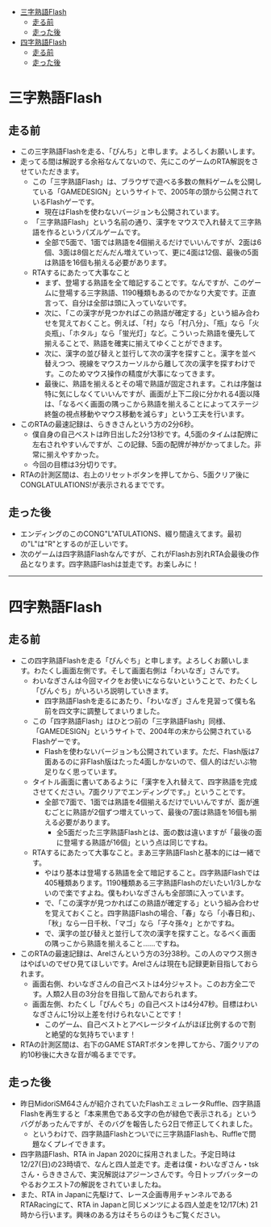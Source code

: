 <!-- TOC depthFrom:1 depthTo:3 insertAnchor:false orderedList:false -->

- [三字熟語Flash](#三字熟語flash)
  - [走る前](#走る前)
  - [走った後](#走った後)
- [四字熟語Flash](#四字熟語flash)
  - [走る前](#走る前-1)
  - [走った後](#走った後-1)

<!-- /TOC -->

# 三字熟語Flash

## 走る前

- この三字熟語Flashを走る、「ぴんち」と申します。よろしくお願いします。
- 走ってる間は解説する余裕なんてないので、先にこのゲームのRTA解説をさせていただきます。
  - この「三字熟語Flash」は、ブラウザで遊べる多数の無料ゲームを公開している「GAMEDESIGN」というサイトで、2005年の頭から公開されているFlashゲーです。
    - 現在はFlashを使わないバージョンも公開されています。
  - 「三字熟語Flash」という名前の通り、漢字をマウスで入れ替えて三字熟語を作るというパズルゲームです。
    - 全部で5面で、1面では熟語を4個揃えるだけでいいんですが、2面は6個、3面は8個とだんだん増えていって、更に4面は12個、最後の5面は熟語を16個も揃える必要があります。
  - RTAするにあたって大事なこと
    - まず、登場する熟語を全て暗記することです。なんですが、このゲームに登場する三字熟語、1190種類もあるのでかなり大変です。正直言って、自分は全部は頭に入っていないです。
    - 次に、「この漢字が見つかればこの熟語が確定する」という組み合わせを覚えておくこと。例えば、「村」なら「村八分」、「瓶」なら「火炎瓶」、「ホタル」なら「蛍光灯」など。こういった熟語を優先して揃えることで、熟語を確実に揃えてゆくことができます。
    - 次に、漢字の並び替えと並行して次の漢字を探すこと。漢字を並べ替えつつ、視線をマウスカーソルから離して次の漢字を探すわけです。このためマウス操作の精度が大事になってきます。
    - 最後に、熟語を揃えるとその場で熟語が固定されます。これは序盤は特に気にしなくていいんですが、画面が上下二段に分かれる4面以降は、「なるべく画面の隅っこから熟語を揃えることによってステージ終盤の視点移動やマウス移動を減らす」という工夫を行います。
- このRTAの最速記録は、らききさんという方の2分6秒。
  - 僕自身の自己ベストは昨日出した2分13秒です。4,5面のタイムは配牌に左右されやすいんですが、この記録、5面の配牌が神がかってました。非常に揃えやすかった。
  - 今回の目標は3分切りです。
- RTAの計測区間は、右上のリセットボタンを押してから、5面クリア後にCONGLATULATIONS!が表示されるまでです。

## 走った後

- エンディングのこのCONG"L"ATULATIONS、綴り間違えてます。最初の"L"は"R"とするのが正しいです。
- 次のゲームは四字熟語Flashなんですが、これがFlashお別れRTA会最後の作品となります。四字熟語Flashは並走です。お楽しみに！

----

# 四字熟語Flash

## 走る前

- この四字熟語Flashを走る「ぴんぐち」と申します。よろしくお願いします。わたくし画面左側です。そして画面右側は「わいなぎ」さんです。
  - わいなぎさんは今回マイクをお使いにならないということで、わたくし「ぴんぐち」がいろいろ説明していきます。
    - 四字熟語Flashを走るにあたり、「わいなぎ」さんを見習って僕も名前を四文字に調整してまいりました。
  - この「四字熟語Flash」はひとつ前の「三字熟語Flash」同様、「GAMEDESIGN」というサイトで、2004年の末から公開されているFlashゲーです。
    - Flashを使わないバージョンも公開されています。ただ、Flash版は7面あるのに非Flash版はたった4面しかないので、個人的はだいぶ物足りなく思っています。
  - タイトル画面に書いてあるように「漢字を入れ替えて、四字熟語を完成させてください。7面クリアでエンディングです。」ということです。
    - 全部で7面で、1面では熟語を4個揃えるだけでいいんですが、面が進むごとに熟語が2個ずつ増えていって、最後の7面は熟語を16個も揃える必要があります。
      - 全5面だった三字熟語Flashとは、面の数は違いますが「最後の面に登場する熟語が16個」という点は同じですね。
  - RTAするにあたって大事なこと。まあ三字熟語Flashと基本的には一緒です。
    - やはり基本は登場する熟語を全て暗記すること。四字熟語Flashでは405種類あります。1190種類ある三字熟語Flashのだいたい1/3しかないので楽ですよね。僕もわいなぎさんも全部頭に入っています。
    - で、「この漢字が見つかればこの熟語が確定する」という組み合わせを覚えておくこと。四字熟語Flashの場合、「春」なら「小春日和」、「秋」なら一日千秋、「マゴ」なら「子々孫々」とかですね。
    - で、漢字の並び替えと並行して次の漢字を探すこと。なるべく画面の隅っこから熟語を揃えること……ですね。
- このRTAの最速記録は、Arelさんという方の3分38秒。この人のマウス捌きはやばいのでぜひ見てほしいです。Arelさんは現在も記録更新目指しておられます。
  - 画面右側、わいなぎさんの自己ベストは4分ジャスト。このお方全二です。人類2人目の3分台を目指して励んでおられます。
  - 画面左側、わたくし「ぴんぐち」の自己ベストは4分47秒。目標はわいなぎさんに1分以上差を付けられないことです！
    - このゲーム、自己ベストとアベレージタイムがほぼ比例するので割と絶望的な気持ちでいます！
- RTAの計測区間は、右下のGAME STARTボタンを押してから、7面クリアの約10秒後に大きな音が鳴るまでです。

## 走った後

- 昨日MidoriSM64さんが紹介されていたFlashエミュレータRuffle、四字熟語Flashを再生すると「本来黒色である文字の色が緑色で表示される」というバグがあったんですが、そのバグを報告したら2日で修正してくれました。
  - というわけで、四字熟語Flashとついでに三字熟語Flashも、Ruffleで問題なくプレイできます。
- 四字熟語Flash、RTA in Japan 2020に採用されました。予定日時は12/27(日)の23時頃で、なんと四人並走です。走者は僕・わいなぎさん・tskさん・らききさんで、実況解説はアジーンさんです。今日トップバッターのやるおクエスト7の解説をされていましたね。
- また、RTA in Japanに先駆けて、レース企画専用チャンネルであるRTARacingにて、RTA in Japanと同じメンツによる四人並走を12/17(木) 21時から行います。興味のある方はそちらのほうもご覧ください。
